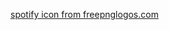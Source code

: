   <a href="https://www.freepnglogos.com/images/spotify-logo-png-7079.html">spotify icon from freepnglogos.com</a>
